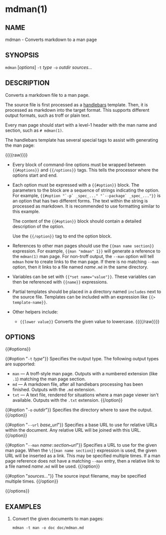 # mdman(1)

## NAME

mdman - Converts markdown to a man page

## SYNOPSIS

`mdman` [_options_] `-t` _type_ `-o` _outdir_ _sources..._

## DESCRIPTION

Converts a markdown file to a man page.

The source file is first processed as a
[handlebars](https://handlebarsjs.com/) template. Then, it is processed as
markdown into the target format. This supports different output formats,
such as troff or plain text.

Every man page should start with a level-1 header with the man name and
section, such as `# mdman(1)`.

The handlebars template has several special tags to assist with generating the
man page:

{{{{raw}}}}
- Every block of command-line options must be wrapped between `{{#options}}`
  and `{{/options}}` tags. This tells the processor where the options start
  and end.
- Each option must be expressed with a `{{#option}}` block. The parameters to
  the block are a sequence of strings indicating the option. For example,
  ```{{#option "`-p` _spec_..." "`--package` _spec_..."}}``` is an option that
  has two different forms. The text within the string is processed as markdown.
  It is recommended to use formatting similar to this example.

  The content of the `{{#option}}` block should contain a detailed description
  of the option.

  Use the `{{/option}}` tag to end the option block.
- References to other man pages should use the `{{man name section}}`
  expression. For example, `{{man "mdman" 1}}` will generate a reference to
  the `mdman(1)` man page. For non-troff output, the `--man` option will tell
  `mdman` how to create links to the man page. If there is no matching `--man`
  option, then it links to a file named _name_`.md` in the same directory.
- Variables can be set with `{{*set name="value"}}`. These variables can
  then be referenced with `{{name}}` expressions.
- Partial templates should be placed in a directory named `includes`
  next to the source file. Templates can be included with an expression like
  `{{> template-name}}`.
- Other helpers include:
    - `{{lower value}}` Converts the given value to lowercase.
{{{{/raw}}}}

## OPTIONS

{{#options}}

{{#option "`-t` _type_"}}
Specifies the output type. The following output types are supported:
- `man` — A troff-style man page. Outputs with a numbered extension (like
  `.1`) matching the man page section.
- `md` — A markdown file, after all handlebars processing has been finished.
  Outputs with the `.md` extension.
- `txt` — A text file, rendered for situations where a man page viewer isn't
  available. Outputs with the `.txt` extension.
{{/option}}

{{#option "`-o` _outdir_"}}
Specifies the directory where to save the output.
{{/option}}

{{#option "`--url` _base_url_"}}
Specifies a base URL to use for relative URLs within the document. Any
relative URL will be joined with this URL.
{{/option}}

{{#option "`--man` _name_`:`_section_`=`_url_"}}
Specifies a URL to use for the given man page. When the `\{{man name
section}}` expression is used, the given URL will be inserted as a link. This
may be specified multiple times. If a man page reference does not have a
matching `--man` entry, then a relative link to a file named _name_`.md` will
be used.
{{/option}}

{{#option "_sources..._"}}
The source input filename, may be specified multiple times.
{{/option}}

{{/options}}

## EXAMPLES

1. Convert the given documents to man pages:

       mdman -t man -o doc doc/mdman.md
